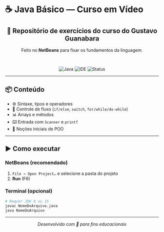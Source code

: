 # ☕ Java Básico — Curso em Vídeo

<div align="center">

## 🚀 Repositório de exercícios do curso do **Gustavo Guanabara**

Feito no **NetBeans** para fixar os fundamentos da linguagem.

<br>

![Java](https://img.shields.io/badge/Java-8%20%7C%2015-ED8B00?logo=java&logoColor=white)
![IDE](https://img.shields.io/badge/IDE-NetBeans-1B6AC6?logo=apache-netbeans-ide&logoColor=white)
![Status](https://img.shields.io/badge/status-em%20estudo-yellow)

</div>

---

## 📦 Conteúdo

- ⚙️ Sintaxe, tipos e operadores
- 🔄 Controle de fluxo (`if/else`, `switch`, `for/while/do-while`)
- 📊 Arrays e métodos
- ⌨️ Entrada com `Scanner` e `printf`
- 🧩 Noções iniciais de POO

---

## ▶️ Como executar

### **NetBeans (recomendado)**
1. `File → Open Project…` e selecione a pasta do projeto  
2. **Run** (F6)

### **Terminal (opcional)**
```bash
# Requer JDK 8 ou 15
javac NomeDoArquivo.java
java NomeDoArquivo
```

---

<div align="center">

*Desenvolvido com 💜 para fins educacionais*

</div>
